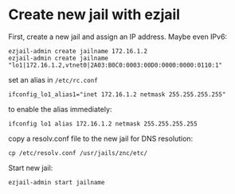 # Create new jail with ezjail
First, create a new jail and assign an IP address. Maybe even IPv6:

```
ezjail-admin create jailname 172.16.1.2
ezjail-admin create jailname "lo1|172.16.1.2,vtnet0|2A03:B0C0:0003:00D0:0000:0000:0110:1"
```

set an alias in `/etc/rc.conf`

```
ifconfig_lo1_alias1="inet 172.16.1.2 netmask 255.255.255.255"
```

to enable the alias immediately:

```
ifconfig lo1 alias 172.16.1.2 netmask 255.255.255.255
```

copy a resolv.conf file to the new jail for DNS resolution:

```
cp /etc/resolv.conf /usr/jails/znc/etc/
```

Start new jail:

```
ezjail-admin start jailname
```

